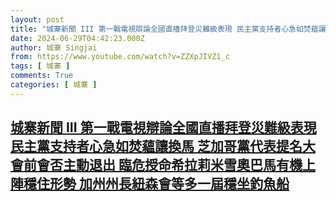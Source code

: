 ```yaml
---
layout: post
title: "城寨新聞 III 第一戰電視辯論全國直播拜登災難級表現 民主黨支持者心急如焚蘊讓換馬 芝加哥黨代表提名大會前會否主動退出 臨危授命希拉莉米雪奧巴馬有機上陣穩住形勢 加州州長紐森會等多一屆穩坐釣魚船"
date: 2024-06-29T04:42:23.000Z
author: 城寨 Singjai
from: https://www.youtube.com/watch?v=ZZXpJIVZ1_c
tags: [ 城寨 ]
comments: True
categories: [ 城寨 ]
---
```

<!--1719636143000-->
[城寨新聞 III 第一戰電視辯論全國直播拜登災難級表現 民主黨支持者心急如焚蘊讓換馬 芝加哥黨代表提名大會前會否主動退出 臨危授命希拉莉米雪奧巴馬有機上陣穩住形勢 加州州長紐森會等多一屆穩坐釣魚船](https://www.youtube.com/watch?v=ZZXpJIVZ1_c)
------

<div>

</div>
